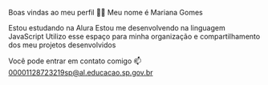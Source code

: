 Boas vindas ao meu perfil 💙💙
Meu nome é Mariana Gomes

Estou estudando na Alura
Estou me desenvolvendo na linguagem JavaScript
Utilizo esse espaço para minha organização e compartilhamento dos meu projetos desenvolvidos
 
Você pode entrar em contato comigo 📫
00001128723219sp@al.educacao.sp.gov.br
